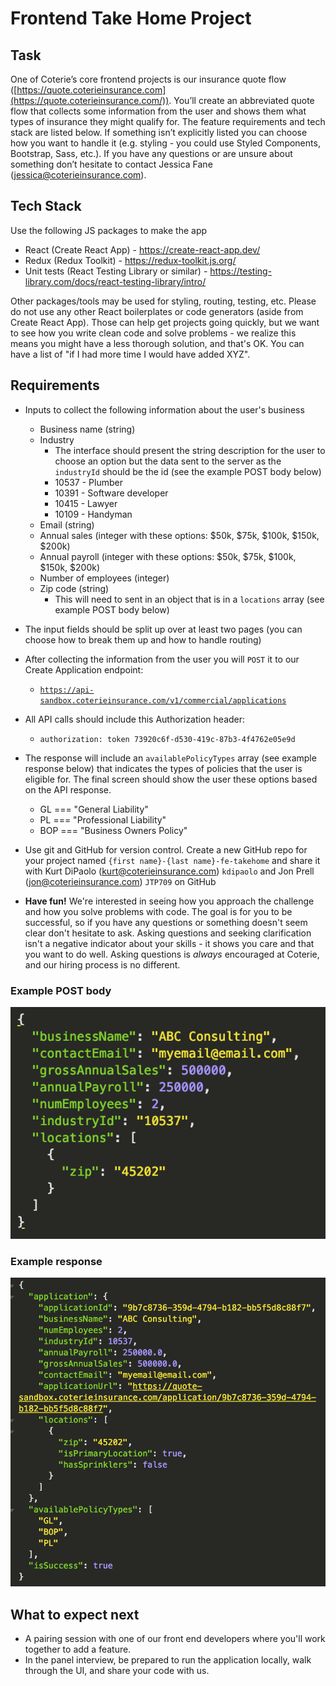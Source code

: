# Frontend Take Home Project

## Task

One of Coterie’s core frontend projects is our insurance quote flow ([https://quote.coterieinsurance.com](https://quote.coterieinsurance.com/)). You’ll create an abbreviated quote flow that collects some information from the user and shows them what types of insurance they might qualify for. The feature requirements and tech stack are listed below. If something isn’t explicitly listed you can choose how you want to handle it (e.g. styling - you could use Styled Components, Bootstrap, Sass, etc.). If you have any questions or are unsure about something don’t hesitate to contact Jessica Fane ([jessica@coterieinsurance.com](mailto:jessica@coterieinsurance.com)).

## Tech Stack

Use the following JS packages to make the app

- React (Create React App) - https://create-react-app.dev/
- Redux (Redux Toolkit) - https://redux-toolkit.js.org/
- Unit tests (React Testing Library or similar) - https://testing-library.com/docs/react-testing-library/intro/

Other packages/tools may be used for styling, routing, testing, etc. Please do not use any other React boilerplates or code generators (aside from Create React App). Those can help get projects going quickly, but we want to see how you write clean code and solve problems - we realize this means you might have a less thorough solution, and that's OK. You can have a list of "if I had more time I would have added XYZ".

## Requirements

- Inputs to collect the following information about the user's business
    - Business name (string)
    - Industry
        - The interface should present the string description for the user to choose an option but the data sent to the server as the `industryId` should be the id (see the example POST body below)
        - 10537 - Plumber
        - 10391 - Software developer
        - 10415 - Lawyer
        - 10109 - Handyman
    - Email (string)
    - Annual sales (integer with these options: $50k, $75k, $100k, $150k, $200k)
    - Annual payroll (integer with these options: $50k, $75k, $100k, $150k, $200k)
    - Number of employees (integer)
    - Zip code (string)
        - This will need to sent in an object that is in a `locations` array (see example POST body below)

- The input fields should be split up over at least two pages (you can choose how to break them up and how to handle routing)
- After collecting the information from the user you will `POST` it to our Create Application endpoint:
    - [`https://api-sandbox.coterieinsurance.com/v1/commercial/applications`](https://api-sandbox.coterieinsurance.com/v1/commercial/applications)
- All API calls should include this Authorization header:
    - `authorization: token 73920c6f-d530-419c-87b3-4f4762e05e9d`
- The response will include an `availablePolicyTypes` array (see example response below) that indicates the types of policies that the user is eligible for. The final screen should show the user these options based on the API response.
    - GL === "General Liability"
    - PL === "Professional Liability"
    - BOP === "Business Owners Policy"
- Use git and GitHub for version control. Create a new GitHub repo for your project named `{first name}-{last name}-fe-takehome` and share it with Kurt DiPaolo ([kurt@coterieinsurance.com](mailto:kurt@coterieinsurance.com))  `kdipaolo` and Jon Prell ([jon@coterieinsurance.com](mailto:jon@coterieinsurance.com))  `JTP709` on GitHub
- **Have fun!** We're interested in seeing how you approach the challenge and how you solve problems with code. The goal is for you to be successful, so if you have any questions or something doesn't seem clear don't hesitate to ask. Asking questions and seeking clarification isn't a negative indicator about your skills - it shows you care and that you want to do well. Asking questions is *always* encouraged at Coterie, and our hiring process is no different.

### Example POST body

![sample-payload.png](sample-payload.png)

### Example response

![sample-response.png](sample-response.png)


## What to expect next 
- A pairing session with one of our front end developers where you'll work together to add a feature.
- In the panel interview, be prepared to run the application locally, walk through the UI, and share your code with us.
